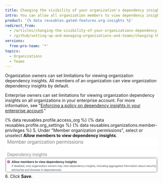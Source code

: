 ```yaml
---
title: Changing the visibility of your organization's dependency insights
intro: You can allow all organization members to view dependency insights for your organization or limit viewing to organization owners.
product: '{% data reusables.gated-features.org-insights %}'
redirect_from:
  - /articles/changing-the-visibility-of-your-organizations-dependency-insights
  - /github/setting-up-and-managing-organizations-and-teams/changing-the-visibility-of-your-organizations-dependency-insights
versions:
  free-pro-team: '*'
topics:
  - Organizations
  - Teams
---
```


Organization owners can set limitations for viewing organization dependency insights. All members of an organization can view organization dependency insights by default.

Enterprise owners can set limitations for viewing organization dependency insights on all organizations in your enterprise account. For more information, see "[Enforcing a policy on dependency insights in your enterprise account](/articles/enforcing-a-policy-on-dependency-insights-in-your-enterprise-account)."

{% data reusables.profile.access_org %}
{% data reusables.profile.org_settings %}
{% data reusables.organizations.member-privileges %}
5. Under "Member organization permissions", select or unselect **Allow members to view dependency insights**. ![Checkbox to allow members to view insights](/assets/images/help/organizations/allow-members-to-view-insights.png)
6. Click **Save**.
